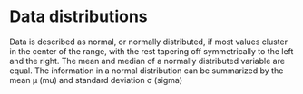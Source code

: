 # Data distributions

Data is described as normal, or normally distributed, if most values cluster in the center of the range, with the rest tapering off symmetrically to the left and the right. The mean and median of a normally distributed variable are equal. The information in a normal distribution can be summarized by the mean μ (mu) and standard deviation σ (sigma)
